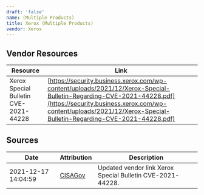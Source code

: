 ```yaml
---
draft: 'false'
name: (Multiple Products)
title: Xerox (Multiple Products)
vendor: Xerox
---
```


## Vendor Resources
| Resource | Link |
| --- | --- |
| Xerox Special Bulletin CVE-2021-44228 | [https://security.business.xerox.com/wp-content/uploads/2021/12/Xerox-Special-Bulletin-Regarding-CVE-2021-44228.pdf](https://security.business.xerox.com/wp-content/uploads/2021/12/Xerox-Special-Bulletin-Regarding-CVE-2021-44228.pdf) |



## Sources
| Date | Attribution | Description |
| --- | --- | --- |
| 2021-12-17 14:04:59 | [CISAGov](https://raw.githubusercontent.com/cisagov/log4j-affected-db/develop/README.md) | Updated vendor link Xerox Special Bulletin CVE-2021-44228.  |

